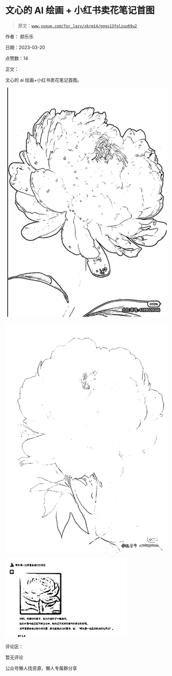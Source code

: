 # 文心的 AI 绘画 + 小红书卖花笔记首图

> 原文：[`www.yuque.com/for_lazy/xkrm14/gggs13fglzuu69u2`](https://www.yuque.com/for_lazy/xkrm14/gggs13fglzuu69u2)



作者： 颜乐乐



日期：2023-03-20



点赞数：14



正文：



文心的 ai 绘画+小红书卖花笔记首图。



![](img/3e88ff26fa04a4885248ab1f94383fb4.png)  

![](img/b8a98c6a5d4de6056cc30e26362cf0a5.png)  

![](img/bb28182e2347cfa37653c6121f823cf4.png)  

评论区：



暂无评论



公众号懒人找资源，懒人专属群分享

</ne-p></ne-p></ne-p>